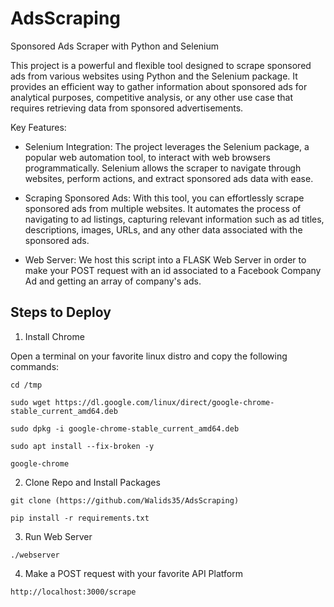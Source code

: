 # AdsScraping
Sponsored Ads Scraper with Python and Selenium

This project is a powerful and flexible tool designed to scrape sponsored ads from various websites using Python and the Selenium package. It provides an efficient way to gather information about sponsored ads for analytical purposes, competitive analysis, or any other use case that requires retrieving data from sponsored advertisements.

Key Features:

- Selenium Integration: The project leverages the Selenium package, a popular web automation tool, to interact with web browsers programmatically. Selenium allows the scraper to navigate through websites, perform actions, and extract sponsored ads data with ease.

- Scraping Sponsored Ads: With this tool, you can effortlessly scrape sponsored ads from multiple websites. It automates the process of navigating to ad listings, capturing relevant information such as ad titles, descriptions, images, URLs, and any other data associated with the sponsored ads.

- Web Server: We host this script into a FLASK Web Server in order to make your POST request with an id associated to a Facebook Company Ad and getting an array of company's ads.

## Steps to Deploy

1. Install Chrome

Open a terminal on your favorite linux distro and copy the following commands:

`cd /tmp`

`sudo wget https://dl.google.com/linux/direct/google-chrome-stable_current_amd64.deb`

`sudo dpkg -i google-chrome-stable_current_amd64.deb`

`sudo apt install --fix-broken -y`

`google-chrome`

2. Clone Repo and Install Packages

`git clone (https://github.com/Walids35/AdsScraping)`

`pip install -r requirements.txt`

3. Run Web Server

`./webserver`

4. Make a POST request with your favorite API Platform

`http://localhost:3000/scrape`
